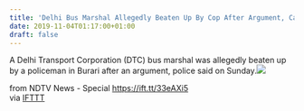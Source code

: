 ```yaml
---
title: 'Delhi Bus Marshal Allegedly Beaten Up By Cop After Argument, Case Filed'
date: 2019-11-04T01:17:00+01:00
draft: false
---
```


A Delhi Transport Corporation (DTC) bus marshal was allegedly beaten up by a policeman in Burari after an argument, police said on Sunday.![](http://feeds.feedburner.com/~r/NDTV-LatestNews/~4/1JMGSwOY7io)  
  
from NDTV News - Special https://ift.tt/33eAXi5  
via [IFTTT](https://ifttt.com/?ref=da&site=blogger)